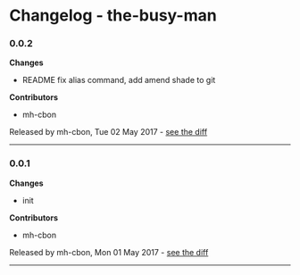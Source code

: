# Changelog - the-busy-man

### 0.0.2

__Changes__

- README fix alias command, add amend shade to git

__Contributors__

- mh-cbon

Released by mh-cbon, Tue 02 May 2017 -
[see the diff](https://github.com/mh-cbon/the-busy-man/compare/0.0.1...0.0.2#diff)
______________

### 0.0.1

__Changes__

- init

__Contributors__

- mh-cbon

Released by mh-cbon, Mon 01 May 2017 -
[see the diff](https://github.com/mh-cbon/the-busy-man/compare/124547e3ae4c20997e6637bdf265c85c570b6033...0.0.1#diff)
______________


